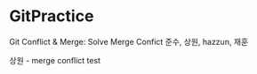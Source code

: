 # GitPractice


Git Conflict & Merge: Solve Merge Confict 준수, 상원, hazzun, 재훈



상원 - merge conflict test

